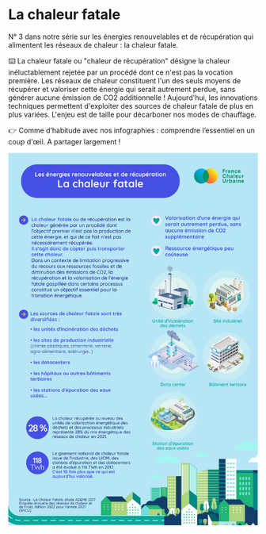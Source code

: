 # La chaleur fatale

N° 3 dans notre série sur les énergies renouvelables et de récupération qui alimentent les réseaux de chaleur : la chaleur fatale.&#x20;

⌨️ La chaleur fatale ou "chaleur de récupération" désigne la chaleur inéluctablement rejetée par un procédé dont ce n'est pas la vocation première. Les réseaux de chaleur constituent l'un des seuls moyens de récupérer et valoriser cette énergie qui serait autrement perdue, sans générer aucune émission de CO2 additionnelle ! Aujourd'hui, les innovations techniques permettent d'exploiter des sources de chaleur fatale de plus en plus variées. L'enjeu est de taille pour décarboner nos modes de chauffage.&#x20;

👉 Comme d’habitude avec nos infographies : comprendre l’essentiel en un coup d'œil. A partager largement !

![](.gitbook/assets/fatale.jpg)
